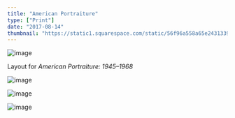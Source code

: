 ```yaml
---
title: "American Portraiture"
type: ["Print"]
date: "2017-08-14"
thumbnail: "https://static1.squarespace.com/static/56f96a558a65e2431339cdaf/t/5758664f1bbee036509e6eca/1465411685473/american-portraiture-1.jpg"
---
```


![image](https://static1.squarespace.com/static/56f96a558a65e2431339cdaf/571e3c7c7da24f87c958c1b2/573e17d20442620f26a317d6/1472829572199/american-portraiture-1.jpg)

<p>Layout for <em>American Portraiture: 1945–1968</em></p>

![image](https://static1.squarespace.com/static/56f96a558a65e2431339cdaf/571e3c7c7da24f87c958c1b2/573e17d3e32140274c5421da/1463687129349/american-portraiture-3.jpg)

![image](https://static1.squarespace.com/static/56f96a558a65e2431339cdaf/571e3c7c7da24f87c958c1b2/573e17d2e32140274c5421d1/1463687126045/american-portraiture-2.jpg)

![image](https://static1.squarespace.com/static/56f96a558a65e2431339cdaf/571e3c7c7da24f87c958c1b2/573e17d30442620f26a317da/1463687126485/american-portraiture-4.jpg)

